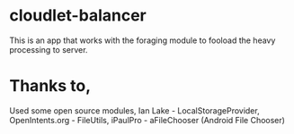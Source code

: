 # cloudlet-balancer
  This is an app that works with the foraging module to fooload the heavy processing to server.
  
# Thanks to,
  Used some open source modules,
    Ian Lake - LocalStorageProvider,
    OpenIntents.org - FileUtils, iPaulPro - aFileChooser (Android File Chooser)
